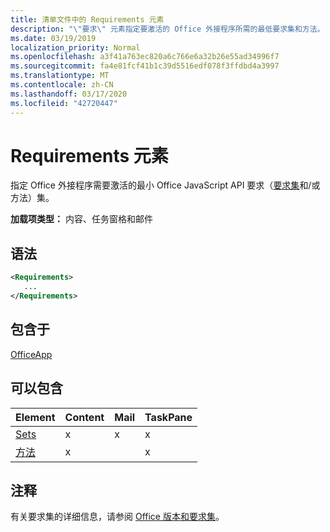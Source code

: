 ```yaml
---
title: 清单文件中的 Requirements 元素
description: "\"要求\" 元素指定要激活的 Office 外接程序所需的最低要求集和方法。"
ms.date: 03/19/2019
localization_priority: Normal
ms.openlocfilehash: a3f41a763ec820a6c766e6a32b26e55ad34996f7
ms.sourcegitcommit: fa4e81fcf41b1c39d5516edf078f3ffdbd4a3997
ms.translationtype: MT
ms.contentlocale: zh-CN
ms.lasthandoff: 03/17/2020
ms.locfileid: "42720447"
---
```

# <a name="requirements-element"></a>Requirements 元素

指定 Office 外接程序需要激活的最小 Office JavaScript API 要求（[要求集](../../develop/office-versions-and-requirement-sets.md#specify-office-hosts-and-requirement-sets)和/或方法）集。

**加载项类型：** 内容、任务窗格和邮件

## <a name="syntax"></a>语法

```XML
<Requirements>
   ...
</Requirements>
```

## <a name="contained-in"></a>包含于

[OfficeApp](officeapp.md)

## <a name="can-contain"></a>可以包含

|**Element**|**Content**|**Mail**|**TaskPane**|
|:-----|:-----|:-----|:-----|
|[Sets](sets.md)|x|x|x|
|[方法](methods.md)|x||x|

## <a name="remarks"></a>注释

有关要求集的详细信息，请参阅 [Office 版本和要求集](../../develop/office-versions-and-requirement-sets.md)。
